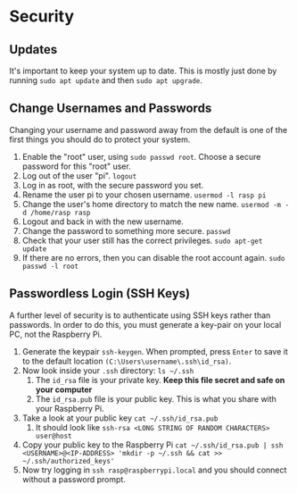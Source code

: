 # Security

## Updates

It's important to keep your system up to date. This is mostly just done by running ```sudo apt update``` and then ```sudo apt upgrade```.

## Change Usernames and Passwords

Changing your username and password away from the default is one of the first things you should do to protect your system.

1. Enable the "root" user, using ```sudo passwd root```. Choose a secure password for this "root" user.
2. Log out of the user "pi". ```logout```
3. Log in as root, with the secure password you set.
4. Rename the user pi to your chosen username. ```usermod -l rasp pi```
5. Change the user's home directory to match the new name. ```usermod -m -d /home/rasp rasp```
6. Logout and back in with the new username.
7. Change the password to something more secure. ```passwd```
8. Check that your user still has the correct privileges. ```sudo apt-get update```
9. If there are no errors, then you can disable the root account again. ```sudo passwd -l root```

## Passwordless Login (SSH Keys)

A further level of security is to authenticate using SSH keys rather than passwords. In order to do this, you must generate a key-pair on your local PC, not the Raspberry Pi.

1. Generate the keypair ```ssh-keygen```. When prompted, press ```Enter``` to save it to the default location ```(C:\Users\username\.ssh\id_rsa)```.
2. Now look inside your ```.ssh``` directory: ```ls ~/.ssh```
    1. The ```id_rsa``` file is your private key. **Keep this file secret and safe on your computer**
    2. The ```id_rsa.pub``` file is your public key. This is what you share with your Raspberry Pi.
3. Take a look at your public key ```cat ~/.ssh/id_rsa.pub```
    1. It should look like ```ssh-rsa <LONG STRING OF RANDOM CHARACTERS> user@host```
4. Copy your public key to the Raspberry Pi ```cat ~/.ssh/id_rsa.pub | ssh <USERNAME>@<IP-ADDRESS> 'mkdir -p ~/.ssh && cat >> ~/.ssh/authorized_keys'```
5. Now try logging in ```ssh rasp@raspberrypi.local``` and you should connect without a password prompt.
